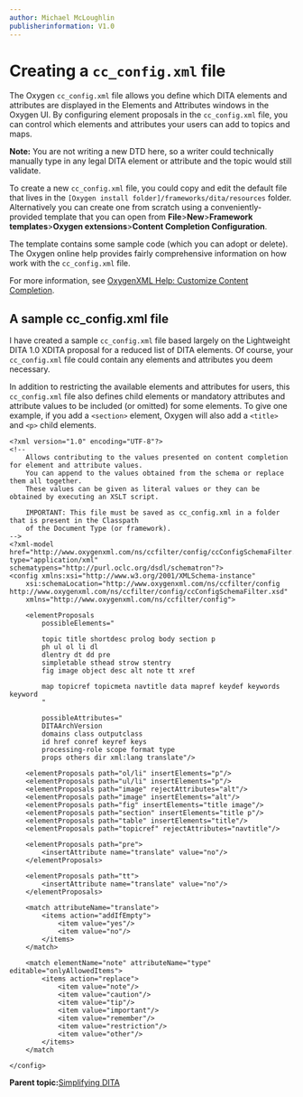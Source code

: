 ```yaml
---
author: Michael McLoughlin
publisherinformation: V1.0
---
```


# Creating a `cc_config.xml` file

The Oxygen `cc_config.xml` file allows you define which DITA elements and attributes are displayed in the Elements and Attributes windows in the Oxygen UI. By configuring element proposals in the `cc_config.xml` file, you can control which elements and attributes your users can add to topics and maps.

**Note:** You are not writing a new DTD here, so a writer could technically manually type in any legal DITA element or attribute and the topic would still validate.

To create a new `cc_config.xml` file, you could copy and edit the default file that lives in the `[Oxygen install folder]/frameworks/dita/resources` folder. Alternatively you can create one from scratch using a conveniently-provided template that you can open from **File**\>**New**\>**Framework templates**\>**Oxygen extensions**\>**Content Completion Configuration**.

The template contains some sample code \(which you can adopt or delete\). The Oxygen online help provides fairly comprehensive information on how work with the `cc_config.xml` file.

For more information, see [OxygenXML Help: Customize Content Completion](https://www.oxygenxml.com/doc/versions/25.0/ug-editor/topics/customize-content-completion.html).

## A sample cc\_config.xml file

I have created a sample `cc_config.xml` file based largely on the Lightweight DITA 1.0 XDITA proposal for a reduced list of DITA elements. Of course, your `cc_config.xml` file could contain any elements and attributes you deem necessary.

In addition to restricting the available elements and attributes for users, this `cc_config.xml` file also defines child elements or mandatory attributes and attribute values to be included \(or omitted\) for some elements. To give one example, if you add a `<section>` element, Oxygen will also add a `<title>` and `<p>` child elements.

```language-xml
<?xml version="1.0" encoding="UTF-8"?>
<!-- 
    Allows contributing to the values presented on content completion for element and attribute values.
    You can append to the values obtained from the schema or replace them all together.
    These values can be given as literal values or they can be obtained by executing an XSLT script.
    
    IMPORTANT: This file must be saved as cc_config.xml in a folder that is present in the Classpath
    of the Document Type (or framework).
-->
<?xml-model href="http://www.oxygenxml.com/ns/ccfilter/config/ccConfigSchemaFilter.sch" type="application/xml" schematypens="http://purl.oclc.org/dsdl/schematron"?>
<config xmlns:xsi="http://www.w3.org/2001/XMLSchema-instance"
    xsi:schemaLocation="http://www.oxygenxml.com/ns/ccfilter/config http://www.oxygenxml.com/ns/ccfilter/config/ccConfigSchemaFilter.xsd"
    xmlns="http://www.oxygenxml.com/ns/ccfilter/config">

    <elementProposals
        possibleElements="
        
        topic title shortdesc prolog body section p 
        ph ul ol li dl 
        dlentry dt dd pre 
        simpletable sthead strow stentry 
        fig image object desc alt note tt xref
        
        map topicref topicmeta navtitle data mapref keydef keywords keyword	    	
        "
        
        possibleAttributes="
        DITAArchVersion 
        domains class outputclass 
        id href conref keyref keys 
        processing-role scope format type 
        props others dir xml:lang translate"/>
    
    <elementProposals path="ol/li" insertElements="p"/>
    <elementProposals path="ul/li" insertElements="p"/>
    <elementProposals path="image" rejectAttributes="alt"/>
    <elementProposals path="image" insertElements="alt"/>
    <elementProposals path="fig" insertElements="title image"/>
    <elementProposals path="section" insertElements="title p"/>
    <elementProposals path="table" insertElements="title"/>
    <elementProposals path="topicref" rejectAttributes="navtitle"/>
    
    <elementProposals path="pre">
		<insertAttribute name="translate" value="no"/>
	</elementProposals>

	<elementProposals path="tt">
		<insertAttribute name="translate" value="no"/>
	</elementProposals>
    
    <match attributeName="translate">
        <items action="addIfEmpty">
            <item value="yes"/>
            <item value="no"/>
        </items>
    </match>
    
    <match elementName="note" attributeName="type" editable="onlyAllowedItems">
        <items action="replace">
            <item value="note"/>
            <item value="caution"/>
            <item value="tip"/>
            <item value="important"/>
            <item value="remember"/>
            <item value="restriction"/>
            <item value="other"/>
        </items>
    </match
    
</config>

```

**Parent topic:**[Simplifying DITA](simplifying-dita.md)

